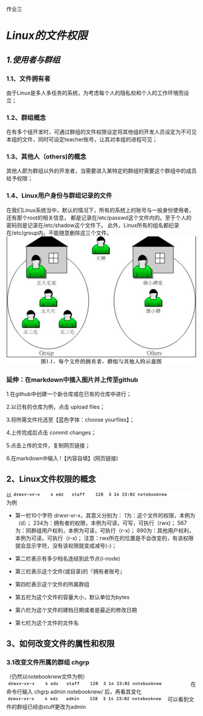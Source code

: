 作业三
# ***Linux的文件权限***

## *1.使用者与群组*
### 1.1、文件拥有者
由于Linux是多人多任务的系统，为考虑每个人的隐私权和个人的工作环境而设立；

### 1.2、群组概念
在有多个组开发时，可通过群组的文件权限设定将其他组的开发人员设定为不可见本组的文件，同时可设定teacher账号，让其对本组的进程可见；

### 1.3、其他人（others)的概念
其他人即为群组以外的开发者，当需要进入某特定的群组时需要这个群组中的成员给予权限；

### 1.4、Linux用户身份与群组记录的文件
在我们Linux系统当中，默认的情况下，所有的系统上的账号与一般身份使用者，还有那个root的相关信息， 都是记录在/etc/passwd这个文件内的。至于个人的密码则是记录在/etc/shadow这个文件下。 此外，Linux所有的组名都纪录在/etc/group内。不能随意删除这三个文件。
![演示图](https://github.com/TWH199602/picture1/blob/master/%E5%B1%8F%E5%B9%95%E5%BF%AB%E7%85%A7%202020-03-15%20%E4%B8%8B%E5%8D%888.43.22.png)

### 延伸：在markdown中插入图片并上传至github
1.在github中创建一个新仓库或在已有的仓库中进行；

2.以已有的仓库为例，点击 upload files；

3.将所需文件托选至【蓝色字体：choose yourfiles】；

4.上传完成后点击 commit changes；

5.点击上传的文件，复制网页链接；

6.在markdown中输入 !【内容自填】(网页链接)

## 2、Linux文件权限的概念
以![例图1](https://github.com/TWH199602/picture1/blob/master/%E5%B1%8F%E5%B9%95%E5%BF%AB%E7%85%A7%202020-03-15%20%E4%B8%8B%E5%8D%889.49.02.png)为例

* 第一栏10个字符 drwxr-xr-x，其意义分别为：
1为：这个文件的权限，本例为（d）；
234为：拥有者的权限，本例为可读，可写，可执行（rwx)；
567为：同群组用户权利，本例为可读，可执行（r-x)；
890为：其他用户权利，本例为可读，可执行（r-x)；
注意：rwx所在的位置是不会改变的，有该权限就会显示字符，没有该权限就变成减号(-)；

* 第二栏表示有多少档名连结到此节点(i-node)
* 第三栏表示这个文件(或目录)的『拥有者账号』
* 第四栏表示这个文件的所属群组
* 第五栏为这个文件的容量大小，默认单位为bytes
* 第六栏为这个文件的建档日期或者是最近的修改日期
* 第七栏为这个文件的文件名

## 3、如何改变文件的属性和权限

### 3.1改变文件所属的群组 chgrp
（仍然以notebooknew文件为例）
![更改前](https://github.com/TWH199602/picture1/blob/master/%E5%B1%8F%E5%B9%95%E5%BF%AB%E7%85%A7%202020-03-15%20%E4%B8%8B%E5%8D%889.49.02.png)
在命令行输入 chgrp admin notebooknew/ 后，再看其变化
![更改后](https://github.com/TWH199602/picture1/blob/master/%E5%B1%8F%E5%B9%95%E5%BF%AB%E7%85%A7%202020-03-15%20%E4%B8%8B%E5%8D%8810.42.44.png)
可以看到文件的群组已经由stuff更改为admin